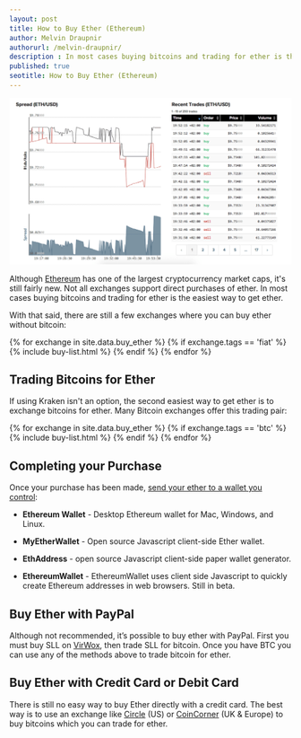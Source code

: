 ```yaml
---
layout: post
title: How to Buy Ether (Ethereum)
author: Melvin Draupnir
authorurl: /melvin-draupnir/
description : In most cases buying bitcoins and trading for ether is the easiest way to get ether.
published: true
seotitle: How to Buy Ether (Ethereum)
---
```

![how to buy ether](/images/ethkraken.png)

Although [Ethereum](/what-is-ethereum/) has one of the largest cryptocurrency market caps, it's still fairly new. Not all exchanges support direct purchases of ether. In most cases buying bitcoins and trading for ether is the easiest way to get ether.  

With that said, there are still a few exchanges where you can buy ether without bitcoin: 

{% for exchange in site.data.buy_ether %}
{% if exchange.tags == 'fiat' %}
{% include buy-list.html %}
{% endif %}
{% endfor %} 

## Trading Bitcoins for Ether

If using Kraken isn't an option, the second easiest way to get ether is to exchange bitcoins for ether. Many Bitcoin exchanges offer this trading pair:

{% for exchange in site.data.buy_ether %}
{% if exchange.tags == 'btc' %}
{% include buy-list.html %}
{% endif %}
{% endfor %} 

## Completing your Purchase

Once your purchase has been made, [send your ether to a wallet you control](/ethereum-wallets/):

* **Ethereum Wallet** - Desktop Ethereum wallet for Mac, Windows, and Linux. 

* **MyEtherWallet** - Open source Javascript client-side Ether wallet. 

* **EthAddress** - open source Javascript client-side paper wallet generator. 

* **EthereumWallet** - EthereumWallet uses client side Javascript to quickly create Ethereum addresses in web browsers. Still in beta. 
 

## Buy Ether with PayPal

Although not recommended, it’s possible to buy ether with PayPal. First you must buy SLL on [VirWox](https://www.virwox.com?r=fbbb7), then trade SLL for bitcoin. Once you have BTC you can use any of the methods above to trade bitcoin for ether. 

## Buy Ether with Credit Card or Debit Card

There is still no easy way to buy Ether directly with a credit card. The best way is to use an exchange like [Circle](https://www.circle.com/en) (US) or [CoinCorner](https://www.coincorner.com/) (UK & Europe) to buy bitcoins which you can trade for ether. 
